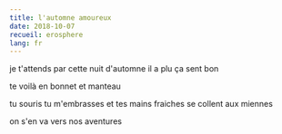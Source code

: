 ```yaml
---
title: l'automne amoureux
date: 2018-10-07
recueil: erosphere
lang: fr
---
```


je t'attends par cette nuit d'automne
il a plu ça sent bon

te voilà en bonnet et manteau

tu souris tu m'embrasses
et tes mains fraiches se collent aux miennes

on s'en va vers nos aventures
